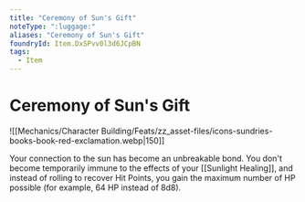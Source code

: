 ```yaml
---
title: "Ceremony of Sun's Gift"
noteType: ":luggage:"
aliases: "Ceremony of Sun's Gift"
foundryId: Item.DxSPvv0l3d6JCpBN
tags:
  - Item
---
```


# Ceremony of Sun's Gift
![[Mechanics/Character Building/Feats/zz_asset-files/icons-sundries-books-book-red-exclamation.webp|150]]

Your connection to the sun has become an unbreakable bond. You don't become temporarily immune to the effects of your [[Sunlight Healing]], and instead of rolling to recover Hit Points, you gain the maximum number of HP possible (for example, 64 HP instead of 8d8).

